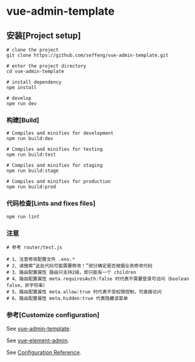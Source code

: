 # vue-admin-template

## 安装[Project setup]
```shell
# clone the project
git clone https://github.com/seffeng/vue-admin-template.git

# enter the project directory
cd vue-admin-template

# install dependency
npm install

# develop
npm run dev
```

### 构建[Build]
```shell
# Compiles and minifies for development
npm run build:dev

# Compiles and minifies for testing
npm run build:test

# Compiles and minifies for staging
npm run build:stage

# Compiles and minifies for production
npm run build:prod
```

### 代码检查[Lints and fixes files]

```shell
npm run lint
```

### 注意

```shell
# 参考 router/test.js

# 1、注意修改配置文件 .env.*
# 2、请搜索“此处代码可能需要修改！”部分确定是否根据业务修改代码
# 3、路由配置属性 路由只支持2级，即只能有一个 children
# 4、路由配置属性 meta.requiresAuth:false 时代表不需要登录可访问（boolean false，非字符串）
# 5、路由配置属性 meta.allow:true 时代表不受权限控制，可直接访问
# 6、路由配置属性 meta.hidden:true 代表隐藏该菜单
```

### 参考[Customize configuration]

See [vue-admin-template](https://github.com/PanJiaChen/vue-admin-template).

See [vue-element-admin](https://panjiachen.gitee.io/vue-element-admin-site/zh/).

See [Configuration Reference](https://cli.vuejs.org/config/).